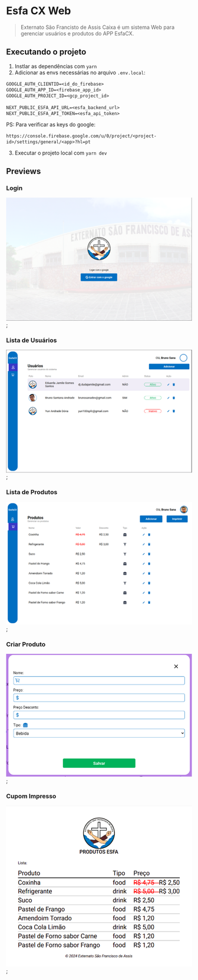 # Esfa CX Web

> Externato São Francisto de Assis Caixa é um sistema Web para gerenciar usuários e produtos do APP EsfaCX.

## Executando o projeto

1. Instlar as dependências com `yarn`
2. Adicionar as envs necessárias no arquivo `.env.local`:
```
GOOGLE_AUTH_CLIENTID=<id_do_firebase>
GOOGLE_AUTH_APP_ID=<firebase_app_id>
GOOGLE_AUTH_PROJECT_ID=<gcp_project_id>

NEXT_PUBLIC_ESFA_API_URL=<esfa_backend_url>
NEXT_PUBLIC_ESFA_API_TOKEN=<esfa_api_token>
```
PS: Para verificar as keys do google:
```
https://console.firebase.google.com/u/0/project/<project-id>/settings/general/<app>?hl=pt
```
3. Executar o projeto local com `yarn dev`

## Previews

### Login
![Login Page](./docs/prints/01.login.png "Página de Login");

### Lista de Usuários
![Users Page](./docs/prints/02.users.png "Página de Usuários");

### Lista de Produtos
![Product List Page](./docs/prints/03.products.png "Página de Produtos");

### Criar Produto
![Create Product Page](./docs/prints/04.create-product.png "Create Product");

### Cupom Impresso
![Products Pdf](./docs/prints/05.products-pdf.png "Pdf dos produtos");